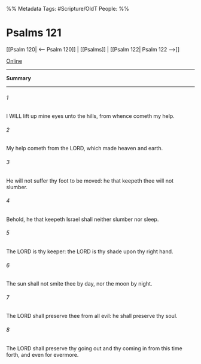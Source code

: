

%% Metadata
Tags: #Scripture/OldT
People: 
%%
# Psalms 121
[[Psalm 120| <-- Psalm 120]] | [[Psalms]] | [[Psalm 122| Psalm 122 -->]]

[Online](https://churchofjesuschrist.org/study/scriptures/ot/ps/121?lang=eng)

---
__Summary__



---

###### 1
I WILL lift up mine eyes unto the hills, from whence cometh my help.
###### 2
My help cometh from the LORD, which made heaven and earth.
###### 3
He will not suffer thy foot to be moved: he that keepeth thee will not slumber.
###### 4
Behold, he that keepeth Israel shall neither slumber nor sleep.
###### 5
The LORD is thy keeper: the LORD is thy shade upon thy right hand.
###### 6
The sun shall not smite thee by day, nor the moon by night.
###### 7
The LORD shall preserve thee from all evil: he shall preserve thy soul.
###### 8
The LORD shall preserve thy going out and thy coming in from this time forth, and even for evermore.



